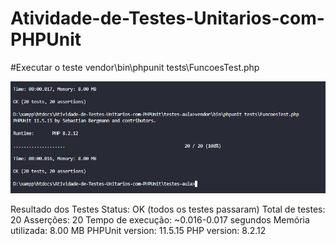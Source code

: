 # Atividade-de-Testes-Unitarios-com-PHPUnit
#Executar o teste
vendor\bin\phpunit tests\FuncoesTest.php

<p align="center">
<img src="https://github.com/JohnnyMatheus/Atividade-de-Testes-Unitarios-com-PHPUnit/blob/main/image.png"/>
</p>


Resultado dos Testes
Status: OK (todos os testes passaram)
Total de testes: 20
Asserções: 20
Tempo de execução: ~0.016-0.017 segundos
Memória utilizada: 8.00 MB
PHPUnit version: 11.5.15
PHP version: 8.2.12